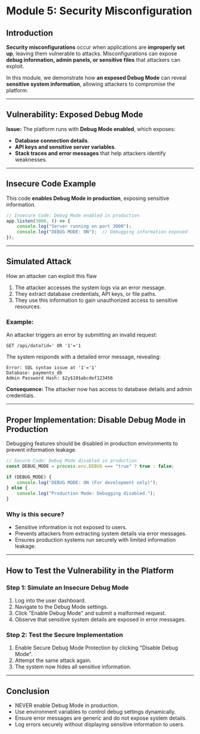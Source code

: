 # **Module 5: Security Misconfiguration**

## **Introduction**
**Security misconfigurations** occur when applications are **improperly set up**, leaving them vulnerable to attacks. Misconfigurations can expose **debug information, admin panels, or sensitive files** that attackers can exploit.

In this module, we demonstrate how **an exposed Debug Mode** can reveal **sensitive system information**, allowing attackers to compromise the platform.

---

## **Vulnerability: Exposed Debug Mode**
**Issue:** The platform runs with **Debug Mode enabled**, which exposes:
- **Database connection details**.
- **API keys and sensitive server variables**.
- **Stack traces and error messages** that help attackers identify weaknesses.

---

## **Insecure Code Example**
This code **enables Debug Mode in production**, exposing sensitive information.

```javascript
// Insecure Code: Debug Mode enabled in production
app.listen(3000, () => {
    console.log("Server running on port 3000");
    console.log("DEBUG MODE: ON");  // Debugging information exposed
});
```

---

## **Simulated Attack**
How an attacker can exploit this flaw

1. The attacker accesses the system logs via an error message.
2. They extract database credentials, API keys, or file paths.
3. They use this information to gain unauthorized access to sensitive resources.

### **Example:**
An attacker triggers an error by submitting an invalid request:

```
GET /api/data?id=' OR '1'='1
```

The system responds with a detailed error message, revealing:

```
Error: SQL syntax issue at '1'='1'
Database: payments_db
Admin Password Hash: $2y$10$abcdef123456
```

**Consequence:** The attacker now has access to database details and admin credentials.

---

## **Proper Implementation: Disable Debug Mode in Production**
Debugging features should be disabled in production environments to prevent information leakage.

```javascript
// Secure Code: Debug Mode disabled in production
const DEBUG_MODE = process.env.DEBUG === "true" ? true : false;

if (DEBUG_MODE) {
    console.log("DEBUG MODE: ON (For development only)");
} else {
    console.log("Production Mode: Debugging disabled.");
}
```
### **Why is this secure?**
- Sensitive information is not exposed to users.
- Prevents attackers from extracting system details via error messages.
- Ensures production systems run securely with limited information leakage.

---

## **How to Test the Vulnerability in the Platform**

### **Step 1: Simulate an Insecure Debug Mode**
1. Log into the user dashboard.
2. Navigate to the Debug Mode settings.
3. Click "Enable Debug Mode" and submit a malformed request.
4. Observe that sensitive system details are exposed in error messages.

### **Step 2: Test the Secure Implementation**
1. Enable Secure Debug Mode Protection by clicking "Disable Debug Mode".
2. Attempt the same attack again.
3. The system now hides all sensitive information.

---

## **Conclusion**

- NEVER enable Debug Mode in production.
- Use environment variables to control debug settings dynamically.
- Ensure error messages are generic and do not expose system details.
- Log errors securely without displaying sensitive information to users.
